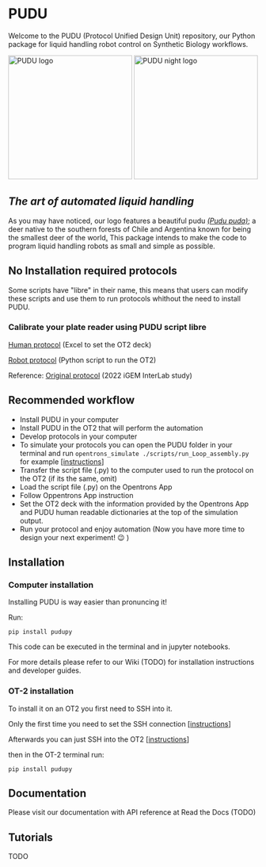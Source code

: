 # PUDU
Welcome to the PUDU (Protocol Unified Design Unit) repository, our Python package for liquid handling robot control on Synthetic Biology workflows.


<img src="https://github.com/RudgeLab/PUDU/blob/main/images/PUDU_Logo.png#gh-light-mode-only" alt="PUDU logo" width="250"/>
<img src="https://github.com/RudgeLab/PUDU/blob/main/images/PUDU_Logo.png#gh-dark-mode-only" alt="PUDU night logo" width="250"/>

## *The art of automated liquid handling*

As you may have noticed, our logo features a beautiful pudu _[(Pudu puda)](https://en.wikipedia.org/wiki/Pudu)_; a deer native to the southern forests of Chile and Argentina known for being the smallest deer of the world[.](https://youtu.be/xRQnJyP77tY)
This package intends to make the code to program liquid handling robots as small and simple as possible.

## No Installation required protocols

Some scripts have "libre" in their name, this means that users can modify these scripts and use them to run protocols whithout the need to install PUDU.

### Calibrate your plate reader using PUDU script libre

[Human protocol](https://github.com/RudgeLab/PUDU/blob/main/protocols/Multicolor_fluorescence_per_particle_calibration_protocol_igem/Automated_protocol_user_instructions.xlsx) (Excel to set the OT2 deck)

[Robot protocol](https://github.com/RudgeLab/PUDU/blob/main/scripts/run_iGEM2022_rgb_od_libre.py) (Python script to run the OT2)

Reference: [Original protocol](https://old.igem.org/wiki/images/a/a4/InterLab_2022_-_Calibration_Protocol_v2.pdf) (2022 iGEM InterLab study)

## Recommended workflow

- Install PUDU in your computer
- Install PUDU in the OT2 that will perform the automation
- Develop protocols in your computer
- To simulate your protocols you can open the PUDU folder in your terminal and run `opentrons_simulate ./scripts/run_Loop_assembly.py ` for example [[instructions](https://support.opentrons.com/s/article/Simulating-OT-2-protocols-on-your-computer?)]
- Transfer the script file (.py) to the computer used to run the protocol on the OT2 (if its the same, omit)
- Load the script file (.py) on the Opentrons App
- Follow Oppentrons App instruction
- Set the OT2 deck with the information provided by the Opentrons App and PUDU human readable dictionaries at the top of the simulation output.
- Run your protocol and enjoy automation (Now you have more time to design your next experiment! :wink: )

## Installation

### Computer installation

Installing PUDU is way easier than pronuncing it! 

Run:

`pip install pudupy`

This code can be executed in the terminal and in jupyter notebooks.

For more details please refer to our Wiki (TODO) for installation instructions and developer guides.

### OT-2 installation

To install it on an OT2 you first need to SSH into it.

Only the first time you need to set the SSH connection [[instructions](https://support.opentrons.com/s/article/Setting-up-SSH-access-to-your-OT-2)]

Afterwards you can just SSH into the OT2 [[instructions](https://support.opentrons.com/s/article/Connecting-to-your-OT-2-with-SSH)]

then in the OT-2 terminal run:

`pip install pudupy`

## Documentation

 Please visit our documentation with API reference at Read the Docs (TODO)

## Tutorials

TODO
